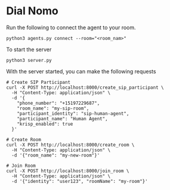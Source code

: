 # Dial Nomo
Run the following to connect the agent to your room.
```
python3 agents.py connect --room="<room_nam>"
```

To start the server
```
python3 server.py
```

With the server started, you can make the following requests

```
# Create SIP Participant
curl -X POST http://localhost:8000/create_sip_participant \
  -H "Content-Type: application/json" \
  -d '{
    "phone_number": "+15197229687",
    "room_name": "my-sip-room",
    "participant_identity": "sip-human-agent",
    "participant_name": "Human Agent",
    "krisp_enabled": true
  }'

# Create Room
curl -X POST http://localhost:8000/create_room \
  -H "Content-Type: application/json" \
  -d '{"room_name": "my-new-room"}'

# Join Room
curl -X POST http://localhost:8000/join_room \
  -H "Content-Type: application/json" \
  -d '{"identity": "user123", "roomName": "my-room"}'
```
